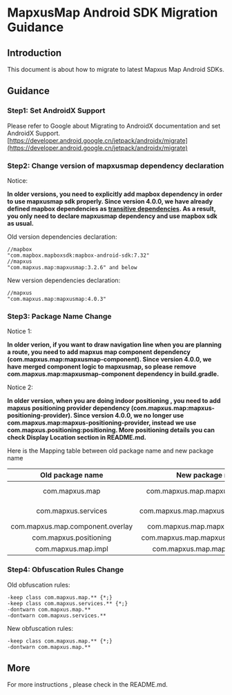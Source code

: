 # MapxusMap Android SDK Migration Guidance

## Introduction

This document is about how to migrate to latest Mapxus Map Android SDKs.

## Guidance

### Step1: Set AndroidX Support

Please refer to Google about Migrating to AndroidX documentation and set AndroidX Support. [https://developer.android.google.cn/jetpack/androidx/migrate](https://developer.android.google.cn/jetpack/androidx/migrate)

### Step2: Change version of mapxusmap dependency declaration

Notice:

**In older versions, you need to explicitly add mapbox dependency in order to use mapxusmap sdk properly. Since version 4.0.0, we have already defined mapbox dependencies as [transitive dependencies](https://docs.gradle.org/current/userguide/dependency_management_terminology.html#sub:terminology_transitive_dependency). As a result, you only need to declare mapxusmap dependency and use mapbox sdk as usual.**

Old version dependencies declaration:
```
//mapbox
"com.mapbox.mapboxsdk:mapbox-android-sdk:7.32"
//mapxus
"com.mapxus.map:mapxusmap:3.2.6" and below

```

New version dependencies declaration:
```
//mapxus
"com.mapxus.map:mapxusmap:4.0.3"

```

### Step3: Package Name Change

Notice 1:

**In older verion, if you want to draw navigation line when you are planning a route, you need to add mapxus map component dependency (com.mapxus.map:mapxusmap-component). Since version 4.0.0, we have merged component logic to mapxusmap, so please remove com.mapxus.map:mapxusmap-component dependency in build.gradle.**

Notice 2:

**In older version, when you are doing indoor positioning , you need to add mapxus positioning provider dependency (com.mapxus.map:mapxus-positioning-provider). Since version 4.0.0, we no longer use com.mapxus.map:mapxus-positioning-provider, instead we use com.mapxus.positioning:positioning. More positioning details you can check Display Location section in README.md.**


Here is the Mapping table between old package name and new package name

Old package name  |  New package name | Example class
:-: | :-: | :-:
 com.mapxus.map  | com.mapxus.map.mapxusmap.api.map |  MapViewProvider ,IndoorBuilding
 com.mapxus.services  | com.mapxus.map.mapxusmap.api.services  | RoutePlanning , BuildingSearch
 com.mapxus.map.component.overlay  | com.mapxus.map.mapxusmap.overlay  | WalkRouteOverlay
  com.mapxus.positioning  | com.mapxus.map.mapxusmap.positioning  | ErrorInfo , IndoorLocation
  com.mapxus.map.impl  | com.mapxus.map.mapxusmap.impl  | MapboxMapViewProvider


### Step4: Obfuscation Rules Change

Old obfuscation rules:
```
-keep class com.mapxus.map.** {*;}
-keep class com.mapxus.services.** {*;}
-dontwarn com.mapxus.map.**
-dontwarn com.mapxus.services.**

```

New obfuscation rules:
```
-keep class com.mapxus.map.** {*;}
-dontwarn com.mapxus.map.**
```

## More

For more instructions , please check in the README.md.
